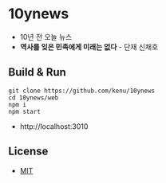 # 10ynews
* 10년 전 오늘 뉴스
* **역사를 잊은 민족에게 미래는 없다** - 단재 신채호
## Build & Run
```
git clone https://github.com/kenu/10ynews
cd 10ynews/web
npm i
npm start
```
* http://localhost:3010

## License
* [MIT](https://github.com/kenu/10ynews/blob/main/LICENSE)
